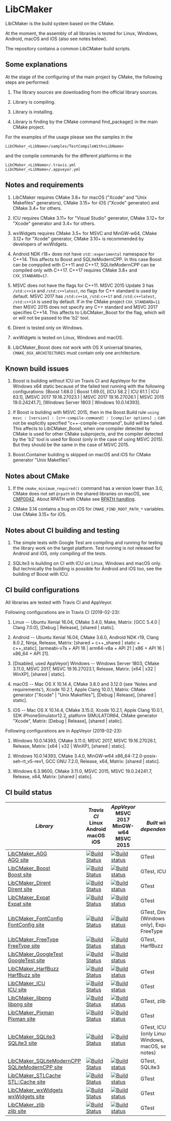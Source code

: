 # LibCMaker

LibCMaker is the build system based on the CMake.

At the moment, the assembly of all libraries is tested for Linux, Windows, Android, macOS and iOS (also see notes below).

The repository contains a common LibCMaker build scripts.

## Some explanations

At the stage of the configuring of the main project by CMake, the following steps are performed:

1. The library sources are downloading from the official library sources.

2. Library is compiling.

3. Library is installing.

4. Library is finding by the CMake command find_package(<LibName>) in the main CMake project.

For the examples of the usage please see the samples in the
```
LibCMaker_<LibName>/samples/TestCompileWith<LibName>
```
and the compile commands for the different platforms in the
```
LibCMaker_<LibName>/.travis.yml
LibCMaker_<LibName>/.appveyor.yml
```

## Notes and requirements

1. LibCMaker requires CMake 3.8+ for macOS ("Xcode" and "Unix Makefiles" generators), CMake 3.15+ for iOS ("Xcode" generator) and CMake 3.4+ for others.

2. ICU requires CMake 3.11+ for "Visual Studio" generator, CMake 3.12+ for "Xcode" generator and 3.4+ for others.

3. wxWidgets requires CMake 3.5+ for MSVC and MinGW-w64, CMake 3.12+ for "Xcode" generator, CMake 3.10+ is recommended by developers of wxWidgets.

4. Android NDK r18+ does not have ```std::experimental``` namespace for C++14. This affects to Boost and SQLiteModernCPP. In this case Boost can be comppiled with C++11 and C++17, SQLiteModernCPP can be compiled only with C++17. C++17 requires CMake 3.8+ and ```CXX_STANDARD=17```.

5. MSVC does not have the flags for C++11. MSVC 2015 Update 3 has ```/std:c++14``` and ```/std:c++latest```, no flags for C++ standard is used by default. MSVC 2017 has ```/std:c++14```, ```/std:c++17``` and ```/std:c++latest```, ```/std:c++14``` is used by default. If in the CMake project ```CXX_STANDARD=11``` then MSVC 2015 does not specify any C++ standard and MSVC 2017 specifies C++14. This affects to LibCMaker_Boost for the flag, which will or will not be passed to the 'b2' tool.

6. Dirent is tested only on Windows.

7. wxWidgets is tested on Linux, Windows and macOS.

8. LibCMaker_Boost does not work with OS X universal binaries, ```CMAKE_OSX_ARCHITECTURES``` must contain only one architecture.


## Known build issues

1. Boost is building without ICU on Travis CI and AppVeyor for the Windows x64 static because of the failed test running with the following configurations: [Boost 1.68.0 | Boost 1.69.0], [ICU 58.2 | ICU 61.1 | ICU 63.1], [MSVC 2017 19.16.27023.1 | MSVC 2017 19.16.27026.1 | MSVC 2015 19.0.24241.7], [Windows Server 1803 | Windows 10.0.14393].

2. If Boost is building with MSVC 2015, then in the Boost.Build rule ```using msvc : [version] : [c++-compile-command] : [compiler options] ;``` can not be explicitly specified "c++-compile-command", build will be failed. This affects to LibCMaker_Boost, when one compiler detected by CMake is used for other CMake subprojects, and the compiler detected by the 'b2' tool is used for Boost (only in the case of using MSVC 2015). But they should be the same in the case of MSVC 2015.

3. Boost.Container building is skipped on macOS and iOS for CMake generator "Unix Makefiles".


## Notes about CMake

1. If the ```cmake_minimum_required()``` command has a version lower than 3.0, CMake does not set ```@rpath``` in the shared libraries on macOS, see [CMP0042](https://cmake.org/cmake/help/latest/policy/CMP0042.html). About RPATH with CMake see [RPATH handling](https://gitlab.kitware.com/cmake/community/wikis/doc/cmake/RPATH-handling).

2. CMake 3.14 contains a bug on iOS for ```CMAKE_FIND_ROOT_PATH_*``` variables. Use CMake 3.15+ for iOS.


## Notes about CI building and testing

1. The simple tests with Google Test are compiling and running for testing the library work on the target platform. Test running is not released for Android and iOS, only compiling of the tests.

2. SQLite3 is building on CI with ICU on Linux, Windows and macOS only. But technically the building is possible for Android and iOS too, see the building of Boost with ICU.


## CI build configurations

All libraries are tested with Travis CI and AppVeyor.

Following configurations are in Travis CI (2019-02-23):

1. Linux -- Ubuntu Xenial 16.04, CMake 3.4.0, Make, Matrix: [GCC 5.4.0 | Clang 7.0.0], [Debug | Release], [shared | static].

2. Android -- Ubuntu Xenial 16.04, CMake 3.6.0, Android NDK r19, Clang 8.0.2, Ninja, Release, Matrix: [shared + c++_shared | static + c++_static], [armeabi-v7a + API 16 | arm64-v8a + API 21 | x86 + API 16 | x86_64 + API 21].

3. [Disabled, used AppVeyor] Windows -- Windows Server 1803, CMake 3.11.0, MSVC 2017, MSVC 19.16.27023.1, Release, Matrix: [x64 | x32 | WinXP], [shared | static].

4. macOS -- Mac OS X 10.14.4, CMake 3.8.0 and 3.12.0 (see 'Notes and requirements'), Xcode 10.2.1, Apple Clang 10.0.1, Matrix: CMake generator ["Xcode" | "Unix Makefiles"], [Debug | Release], [shared | static].

5. iOS -- Mac OS X 10.14.4, CMake 3.15.0, Xcode 10.2.1, Apple Clang 10.0.1, SDK iPhoneSimulator12.2, platform SIMULATOR64, CMake generator "Xcode", Matrix: [Debug | Release], [shared | static].

Following configurations are in AppVeyor (2019-02-23):

1. Windows 10.0.14393, CMake 3.11.0, MSVC 2017, MSVC 19.16.27026.1, Release, Matrix: [x64 | x32 | WinXP], [shared | static].

2. Windows 10.0.14393, CMake 3.4.0, MinGW-w64 x86_64-7.2.0-posix-seh-rt_v5-rev1, GCC GNU 7.2.0, Release, x64, Matrix: [shared | static].

3. Windows 6.3.9600, CMake 3.11.0, MSVC 2015, MSVC 19.0.24241.7, Release, x64, Matrix: [shared | static].


## CI build status

 *Library*   | *Travis CI* <br> Linux <br> Android <br> macOS <br> iOS   | *AppVeyor* <br> MSVC 2017 <br> MinGW-w64 <br> MSVC 2015   | *Built with dependencies*
 ----------- | --------------------------------------------------------- | --------------------------------------------------------- | ---------------------------
 [LibCMaker_AGG](https://github.com/LibCMaker/LibCMaker_AGG) <br> [AGG site](http://www.antigrain.com/) | [![Build Status](https://travis-ci.com/LibCMaker/LibCMaker_AGG.svg?branch=master)](https://travis-ci.com/LibCMaker/LibCMaker_AGG) | [![Build status](https://ci.appveyor.com/api/projects/status/github/LibCMaker/LibCMaker_AGG?branch=master&svg=true)](https://ci.appveyor.com/project/NikitaFeodonit/libcmaker-agg/branch/master) | GTest
 [LibCMaker_Boost](https://github.com/LibCMaker/LibCMaker_Boost) <br> [Boost site](https://www.boost.org/) | [![Build Status](https://travis-ci.com/LibCMaker/LibCMaker_Boost.svg?branch=master)](https://travis-ci.com/LibCMaker/LibCMaker_Boost) | [![Build status](https://ci.appveyor.com/api/projects/status/github/LibCMaker/LibCMaker_Boost?branch=master&svg=true)](https://ci.appveyor.com/project/NikitaFeodonit/libcmaker-boost/branch/master) | GTest, ICU
 [LibCMaker_Dirent](https://github.com/LibCMaker/LibCMaker_Dirent) <br> [Dirent site](https://github.com/tronkko/dirent) | [![Build Status](https://travis-ci.com/LibCMaker/LibCMaker_Dirent.svg?branch=master)](https://travis-ci.com/LibCMaker/LibCMaker_Dirent) | [![Build status](https://ci.appveyor.com/api/projects/status/github/LibCMaker/LibCMaker_Dirent?branch=master&svg=true)](https://ci.appveyor.com/project/NikitaFeodonit/libcmaker-dirent/branch/master) | GTest
 [LibCMaker_Expat](https://github.com/LibCMaker/LibCMaker_Expat) <br> [Expat site](https://libexpat.github.io/) | [![Build Status](https://travis-ci.com/LibCMaker/LibCMaker_Expat.svg?branch=master)](https://travis-ci.com/LibCMaker/LibCMaker_Expat) | [![Build status](https://ci.appveyor.com/api/projects/status/github/LibCMaker/LibCMaker_Expat?branch=master&svg=true)](https://ci.appveyor.com/project/NikitaFeodonit/libcmaker-expat/branch/master) | GTest
 [LibCMaker_FontConfig](https://github.com/LibCMaker/LibCMaker_FontConfig) <br> [FontConfig site](https://www.fontconfig.org/) | [![Build Status](https://travis-ci.com/LibCMaker/LibCMaker_FontConfig.svg?branch=master)](https://travis-ci.com/LibCMaker/LibCMaker_FontConfig) | [![Build status](https://ci.appveyor.com/api/projects/status/github/LibCMaker/LibCMaker_FontConfig?branch=master&svg=true)](https://ci.appveyor.com/project/NikitaFeodonit/libcmaker-fontconfig/branch/master) | GTest, Dirent (Windows only), Expat, FreeType
 [LibCMaker_FreeType](https://github.com/LibCMaker/LibCMaker_FreeType) <br> [FreeType site](https://www.freetype.org/) | [![Build Status](https://travis-ci.com/LibCMaker/LibCMaker_FreeType.svg?branch=master)](https://travis-ci.com/LibCMaker/LibCMaker_FreeType) | [![Build status](https://ci.appveyor.com/api/projects/status/github/LibCMaker/LibCMaker_FreeType?branch=master&svg=true)](https://ci.appveyor.com/project/NikitaFeodonit/libcmaker-freetype/branch/master) | GTest, HarfBuzz
 [LibCMaker_GoogleTest](https://github.com/LibCMaker/LibCMaker_GoogleTest) <br> [GoogleTest site](https://github.com/google/googletest) | [![Build Status](https://travis-ci.com/LibCMaker/LibCMaker_GoogleTest.svg?branch=master)](https://travis-ci.com/LibCMaker/LibCMaker_GoogleTest) | [![Build status](https://ci.appveyor.com/api/projects/status/github/LibCMaker/LibCMaker_GoogleTest?branch=master&svg=true)](https://ci.appveyor.com/project/NikitaFeodonit/libcmaker-googletest/branch/master) |
 [LibCMaker_HarfBuzz](https://github.com/LibCMaker/LibCMaker_HarfBuzz) <br> [HarfBuzz site](http://www.harfbuzz.org/) | [![Build Status](https://travis-ci.com/LibCMaker/LibCMaker_HarfBuzz.svg?branch=master)](https://travis-ci.com/LibCMaker/LibCMaker_HarfBuzz) | [![Build status](https://ci.appveyor.com/api/projects/status/github/LibCMaker/LibCMaker_HarfBuzz?branch=master&svg=true)](https://ci.appveyor.com/project/NikitaFeodonit/libcmaker-harfbuzz/branch/master) | GTest
 [LibCMaker_ICU](https://github.com/LibCMaker/LibCMaker_ICU) <br> [ICU site](http://site.icu-project.org/) | [![Build Status](https://travis-ci.com/LibCMaker/LibCMaker_ICU.svg?branch=master)](https://travis-ci.com/LibCMaker/LibCMaker_ICU) | [![Build status](https://ci.appveyor.com/api/projects/status/github/LibCMaker/LibCMaker_ICU?branch=master&svg=true)](https://ci.appveyor.com/project/NikitaFeodonit/libcmaker-icu/branch/master) | GTest
 [LibCMaker_libpng](https://github.com/LibCMaker/LibCMaker_libpng) <br> [libpng site](http://www.libpng.org/pub/png/libpng.html) | [![Build Status](https://travis-ci.com/LibCMaker/LibCMaker_libpng.svg?branch=master)](https://travis-ci.com/LibCMaker/LibCMaker_libpng) | [![Build status](https://ci.appveyor.com/api/projects/status/github/LibCMaker/LibCMaker_libpng?branch=master&svg=true)](https://ci.appveyor.com/project/NikitaFeodonit/libcmaker-libpng/branch/master) | GTest, zlib
 [LibCMaker_Pixman](https://github.com/LibCMaker/LibCMaker_Pixman) <br> [Pixman site](http://www.pixman.org/) | [![Build Status](https://travis-ci.com/LibCMaker/LibCMaker_Pixman.svg?branch=master)](https://travis-ci.com/LibCMaker/LibCMaker_Pixman) | [![Build status](https://ci.appveyor.com/api/projects/status/github/LibCMaker/LibCMaker_Pixman?branch=master&svg=true)](https://ci.appveyor.com/project/NikitaFeodonit/libcmaker-pixman/branch/master) | GTest
 [LibCMaker_SQLite3](https://github.com/LibCMaker/LibCMaker_SQLite3) <br> [SQLite3 site](https://www.sqlite.org/) | [![Build Status](https://travis-ci.com/LibCMaker/LibCMaker_SQLite3.svg?branch=master)](https://travis-ci.com/LibCMaker/LibCMaker_SQLite3) | [![Build status](https://ci.appveyor.com/api/projects/status/github/LibCMaker/LibCMaker_SQLite3?branch=master&svg=true)](https://ci.appveyor.com/project/NikitaFeodonit/libcmaker-sqlite3/branch/master) | GTest, ICU (only Linux, Windows, macOS, see notes)
 [LibCMaker_SQLiteModernCPP](https://github.com/LibCMaker/LibCMaker_SQLiteModernCPP) <br> [SQLiteModernCPP site](https://github.com/SqliteModernCpp/sqlite_modern_cpp) | [![Build Status](https://travis-ci.com/LibCMaker/LibCMaker_SQLiteModernCPP.svg?branch=master)](https://travis-ci.com/LibCMaker/LibCMaker_SQLiteModernCPP) | [![Build status](https://ci.appveyor.com/api/projects/status/github/LibCMaker/LibCMaker_SQLiteModernCPP?branch=master&svg=true)](https://ci.appveyor.com/project/NikitaFeodonit/libcmaker-sqlitemoderncpp/branch/master) | GTest, SQLite3
 [LibCMaker_STLCache](https://github.com/LibCMaker/LibCMaker_STLCache) <br> [STL::Cache site](https://github.com/akashihi/stlcache) | [![Build Status](https://travis-ci.com/LibCMaker/LibCMaker_STLCache.svg?branch=master)](https://travis-ci.com/LibCMaker/LibCMaker_STLCache) | [![Build status](https://ci.appveyor.com/api/projects/status/github/LibCMaker/LibCMaker_STLCache?branch=master&svg=true)](https://ci.appveyor.com/project/NikitaFeodonit/libcmaker-stlcache/branch/master) | GTest
 [LibCMaker_wxWidgets](https://github.com/LibCMaker/LibCMaker_wxWidgets) <br> [wxWidgets site](https://www.wxwidgets.org/) | [![Build Status](https://travis-ci.com/LibCMaker/LibCMaker_wxWidgets.svg?branch=master)](https://travis-ci.com/LibCMaker/LibCMaker_wxWidgets) | [![Build status](https://ci.appveyor.com/api/projects/status/github/LibCMaker/LibCMaker_wxWidgets?branch=master&svg=true)](https://ci.appveyor.com/project/NikitaFeodonit/libcmaker-wxwidgets/branch/master) | GTest
 [LibCMaker_zlib](https://github.com/LibCMaker/LibCMaker_zlib) <br> [zlib site](https://zlib.net/) | [![Build Status](https://travis-ci.com/LibCMaker/LibCMaker_zlib.svg?branch=master)](https://travis-ci.com/LibCMaker/LibCMaker_zlib) | [![Build status](https://ci.appveyor.com/api/projects/status/github/LibCMaker/LibCMaker_zlib?branch=master&svg=true)](https://ci.appveyor.com/project/NikitaFeodonit/libcmaker-zlib/branch/master) | GTest
